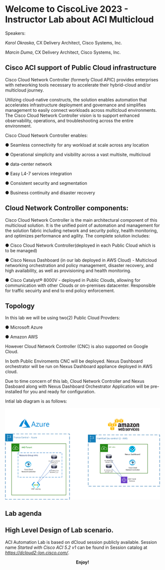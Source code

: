 # Welcome to CiscoLive 2023 - Instructor Lab about ACI Multicloud

Speakers:

*Karol Okraska*, CX Delivery Architect, Cisco Systems, Inc.

*Marcin Duma*, CX Delivery Architect, Cisco Systems, Inc.

## Cisco ACI support of Public Cloud infrastructure
Cisco Cloud Network Controller (formerly Cloud APIC) provides enterprises with networking tools necessary to accelerate their hybrid-cloud and/or multicloud journey.

Utilizing cloud-native constructs, the solution enables automation that accelerates infrastructure deployment and governance and simplifies management to easily connect workloads across multicloud environments. The Cisco Cloud Network Controller vision is to support enhanced observability, operations, and troubleshooting across the entire environment.

Cisco Cloud Network Controller enables:

●      Seamless connectivity for any workload at scale across any location

●      Operational simplicity and visibility across a vast multisite, multicloud

●      data-center network

●      Easy L4-7 services integration

●      Consistent security and segmentation

●      Business continuity and disaster recovery

## Cloud Network Controller components: 

Cisco Cloud Network Controller is the main architectural component of this multicloud solution. It is the unified point of automation and management for the solution fabric including network and security policy, health monitoring, and optimizes performance and agility. The complete solution includes:

●      Cisco Cloud Network Controller(deployed in each Public Cloud which is to be managed) 

●      Cisco Nexus Dashboard (in our lab deployed in AWS Cloud) - Multicloud networking orchestration and policy management, disaster recovery, and high availability, as well as provisioning and health monitoring.

●      Cisco Catalyst® 8000V - deployed in Public Clouds, allowing for communication with other Clouds or on-premises datacenter. Responsible for traffic secuirty and end to end policy enforcement. 

## Topology

In this lab we will be using two(2) Public Cloud Provders: 

●      Microsoft Azure

●      Amazon AWS 

However Cloud Network Controller (CNC) is also supported on Google Cloud. 

In both Public Enviroments CNC will be deployed. Nexus Dashboard orchestrator will be run on Nexus Dashboard appliance deployed in AWS cloud. 

Due to time concern of this lab, Cloud Network Controller and Nexus Dasboard along with Nexus Dashboard Orchestrator Application will be pre-installed for you and ready for configuration. 

Intial lab diagram is as follows: 

<img src="https://raw.githubusercontent.com/marcinduma/LTRCLD-2557/master/images/image1a.png" width = 800>

## Lab agenda 



## High Level Design of Lab scenario.

ACI Automation Lab is based on dCloud session publicly available. Session name *Started with Cisco ACI 5.2 v1* can be found in Session catalog at *https://dcloud2-lon.cisco.com/*.




**<p style="text-align: center;">Enjoy!</p>**
